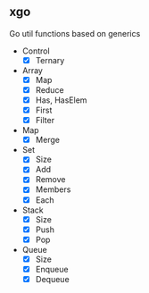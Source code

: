 ## xgo

Go util functions based on generics

- Control
  - [x] Ternary

- Array
  - [x] Map
  - [x] Reduce
  - [x] Has, HasElem
  - [x] First
  - [x] Filter

- Map
  - [x] Merge

- Set
  - [x] Size
  - [x] Add
  - [x] Remove
  - [x] Members
  - [x] Each

- Stack
  - [x] Size
  - [x] Push
  - [x] Pop

- Queue
  - [x] Size
  - [x] Enqueue
  - [x] Dequeue